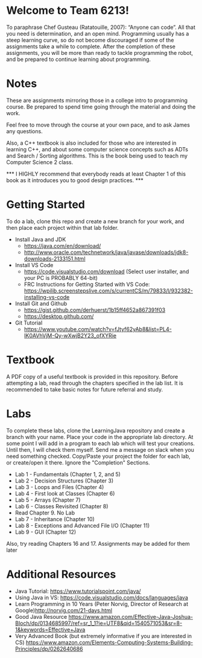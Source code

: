 # Welcome to Team 6213!
To paraphrase Chef Gusteau (Ratatouille, 2007): “Anyone can code”. All that you need is determination, and an open mind.
Programming usually has a steep learning curve, so do not become discouraged if some of the assignments take a while to complete.
After the completion of these assignments, you will be more than ready to tackle programming the robot, and be prepared
to continue learning about programming.

# Notes
These are assignments mirroring those in a college intro to programming course.
Be prepared to spend time going through the material and doing the work.

Feel free to move through the course at your own pace, and to ask James any questions.

Also, a C++ textbook is also included for those who are interested in learning C++, and about some computer science concepts such as ADTs and Search / Sorting algorithms. This is the book being used to teach my Computer Science 2 class.

*** I HIGHLY recommend that everybody reads at least Chapter 1 of this book as it introduces you to good design practices. ***

# Getting Started
To do a lab, clone this repo and create a new branch for your work, and then place each project within that lab folder.
- Install Java and JDK
  * https://java.com/en/download/
  * http://www.oracle.com/technetwork/java/javase/downloads/jdk8-downloads-2133151.html
- Install VS Code
  * https://code.visualstudio.com/download (Select user installer, and your PC is PROBABLY 64-bit)
  * FRC Instructions for Getting Started with VS Code: https://wpilib.screenstepslive.com/s/currentCS/m/79833/l/932382-installing-vs-code
- Install Git and Github
  * https://gist.github.com/derhuerst/1b15ff4652a867391f03
  * https://desktop.github.com/
- Git Tutorial
  * https://www.youtube.com/watch?v=fJtyf62yAb8&list=PL4-IK0AVhVjM-Qy-wXwjB2Y23_ofXYRie

# Textbook
A PDF copy of a useful textbook is provided in this repository.
Before attempting a lab, read through the chapters specified in the lab list.
It is recommended to take basic notes for future referral and study.

# Labs
To complete these labs, clone the LearningJava repository and create a branch with your name. Place your code in the appropriate lab directory.
At some point I will add in a program to each lab which will test your creations.
Until then, I will check them myself. Send me a message on slack when you need something checked.
Copy/Paste your project the folder for each lab, or create/open it there.
Ignore the "Completion" Sections.

- Lab 1 - Fundamentals (Chapter 1, 2, and 5)
- Lab 2 - Decision Structures (Chapter 3)
- Lab 3 - Loops and Files (Chapter 4)
- Lab 4 - First look at Classes (Chapter 6)
- Lab 5 - Arrays (Chapter 7)
- Lab 6 - Classes Revisited (Chapter 8)
- Read Chapter 9. No Lab
- Lab 7 - Inheritance (Chapter 10)
- Lab 8 - Exceptions and Advanced File I/O (Chapter 11)
- Lab 9 - GUI (Chapter 12)

Also, try reading Chapters 16 and 17. Assignments may be added for them later

# Additional Resources
- Java Tutorial: https://www.tutorialspoint.com/java/
- Using Java in VS: https://code.visualstudio.com/docs/languages/java
- Learn Programming in 10 Years (Peter Norvig, Director of Research at Google)http://norvig.com/21-days.html
- Good Java Resource https://www.amazon.com/Effective-Java-Joshua-Bloch/dp/0134685997/ref=sr_1_1?ie=UTF8&qid=1540571053&sr=8-1&keywords=Effective+Java
- Very Advanced Book (but extremely informative if you are interested in CS) https://www.amazon.com/Elements-Computing-Systems-Building-Principles/dp/0262640686
